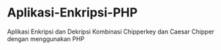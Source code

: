 # Aplikasi-Enkripsi-PHP
Aplikasi Enkripsi dan Dekripsi Kombinasi Chipperkey dan Caesar Chipper dengan menggunakan PHP
